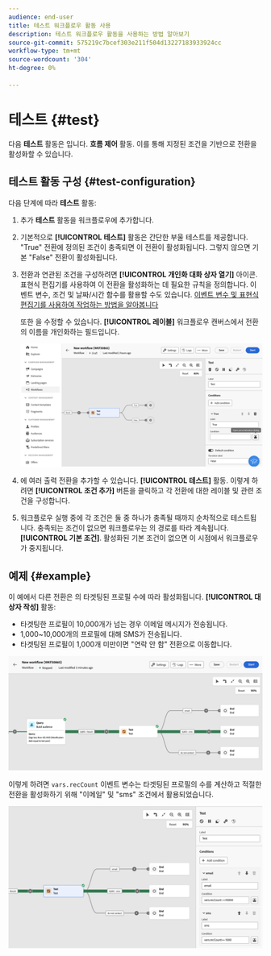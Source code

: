 ```yaml
---
audience: end-user
title: 테스트 워크플로우 활동 사용
description: 테스트 워크플로우 활동을 사용하는 방법 알아보기
source-git-commit: 575219c7bcef303e211f504d13227183933924cc
workflow-type: tm+mt
source-wordcount: '304'
ht-degree: 0%

---
```


# 테스트 {#test}

다음 **테스트** 활동은 입니다. **흐름 제어** 활동. 이를 통해 지정된 조건을 기반으로 전환을 활성화할 수 있습니다.

## 테스트 활동 구성 {#test-configuration}

다음 단계에 따라 **테스트** 활동:

1. 추가 **테스트** 활동을 워크플로우에 추가합니다.

1. 기본적으로 **[!UICONTROL 테스트]** 활동은 간단한 부울 테스트를 제공합니다. &quot;True&quot; 전환에 정의된 조건이 충족되면 이 전환이 활성화됩니다. 그렇지 않으면 기본 &quot;False&quot; 전환이 활성화됩니다.

1. 전환과 연관된 조건을 구성하려면 **[!UICONTROL 개인화 대화 상자 열기]** 아이콘. 표현식 편집기를 사용하여 이 전환을 활성화하는 데 필요한 규칙을 정의합니다. 이벤트 변수, 조건 및 날짜/시간 함수를 활용할 수도 있습니다. [이벤트 변수 및 표현식 편집기를 사용하여 작업하는 방법을 알아봅니다](../event-variables.md)

   또한 을 수정할 수 있습니다. **[!UICONTROL 레이블]** 워크플로우 캔버스에서 전환의 이름을 개인화하는 필드입니다.

   ![](../assets/workflow-test-default.png)

1. 에 여러 출력 전환을 추가할 수 있습니다. **[!UICONTROL 테스트]** 활동. 이렇게 하려면 **[!UICONTROL 조건 추가]** 버튼을 클릭하고 각 전환에 대한 레이블 및 관련 조건을 구성합니다.

1. 워크플로우 실행 중에 각 조건은 둘 중 하나가 충족될 때까지 순차적으로 테스트됩니다. 충족되는 조건이 없으면 워크플로우는 의 경로를 따라 계속됩니다. **[!UICONTROL 기본 조건]**. 활성화된 기본 조건이 없으면 이 시점에서 워크플로우가 중지됩니다.

## 예제 {#example}

이 예에서 다른 전환은 의 타겟팅된 프로필 수에 따라 활성화됩니다. **[!UICONTROL 대상자 작성]** 활동:
* 타겟팅한 프로필이 10,000개가 넘는 경우 이메일 메시지가 전송됩니다.
* 1,000~10,000개의 프로필에 대해 SMS가 전송됩니다.
* 타겟팅된 프로필이 1,000개 미만이면 &quot;연락 안 함&quot; 전환으로 이동합니다.

![](../assets/workflow-test-example.png)

이렇게 하려면 `vars.recCount` 이벤트 변수는 타겟팅된 프로필의 수를 계산하고 적절한 전환을 활성화하기 위해 &quot;이메일&quot; 및 &quot;sms&quot; 조건에서 활용되었습니다.

![](../assets/workflow-test-example-config.png)
